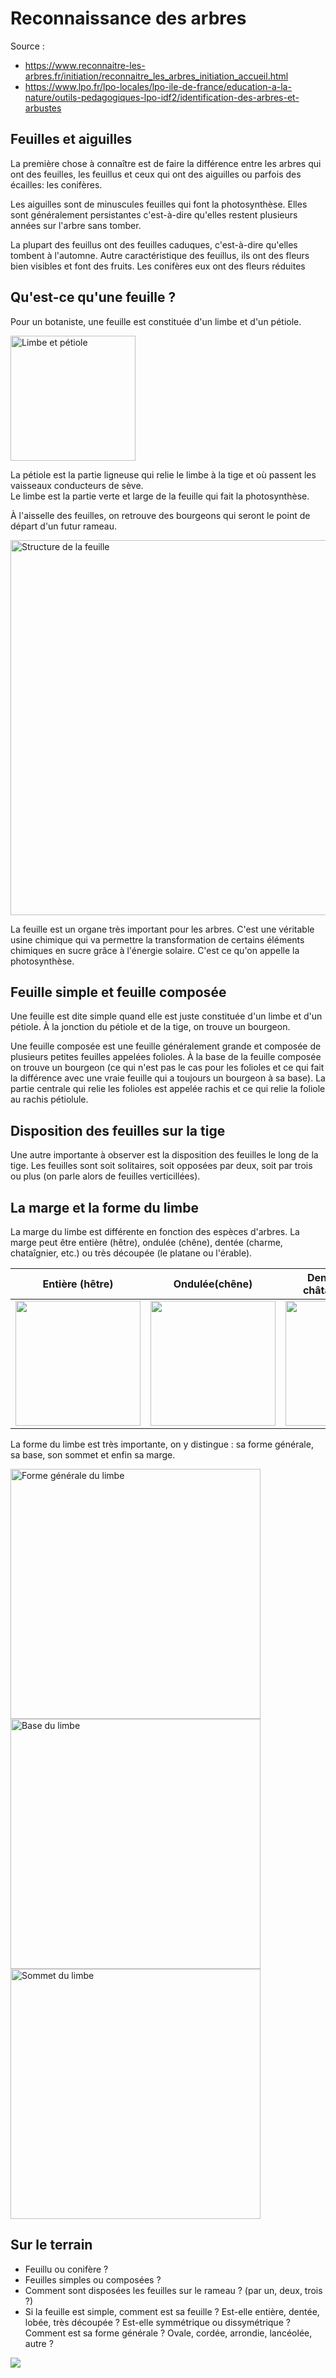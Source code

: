 # Reconnaissance des arbres

Source : 
- https://www.reconnaitre-les-arbres.fr/initiation/reconnaitre_les_arbres_initiation_accueil.html
- https://www.lpo.fr/lpo-locales/lpo-ile-de-france/education-a-la-nature/outils-pedagogiques-lpo-idf2/identification-des-arbres-et-arbustes

## Feuilles et aiguilles

La première chose à connaître est de faire la différence entre les arbres qui ont des feuilles, les feuillus et ceux qui ont des aiguilles ou parfois des écailles: les conifères.

Les aiguilles sont de minuscules feuilles qui font la photosynthèse. Elles sont généralement persistantes c'est-à-dire qu'elles restent plusieurs années sur l'arbre sans tomber.

La plupart des feuillus ont des feuilles caduques, c'est-à-dire qu'elles tombent à l'automne. Autre caractéristique des feuillus, ils ont des fleurs bien visibles et font des fruits. Les conifères eux ont des fleurs réduites

## Qu'est-ce qu'une feuille ?

Pour un botaniste, une feuille est constituée d'un limbe et d'un pétiole.

<img src="./public/img/botanique/botanique-arbres_feuille-simple.jpg" alt="Limbe et pétiole" width="200"/>

La pétiole est la partie ligneuse qui relie le limbe à la tige et où passent les vaisseaux conducteurs de sève.  
Le limbe est la partie verte et large de la feuille qui fait la photosynthèse.

À l'aisselle des feuilles, on retrouve des bourgeons qui seront le point de départ d'un futur rameau.

<img src="./public/img/botanique/botanique-arbres_structure-de-la-feuille.jpg" alt="Structure de la feuille" width="600"/>

La feuille est un organe très important pour les arbres. C'est une véritable usine chimique qui va permettre la transformation de certains éléments chimiques en sucre grâce à l'énergie solaire. C'est ce qu'on appelle la photosynthèse.

## Feuille simple et feuille composée

Une feuille est dite simple quand elle est juste constituée d'un limbe et d'un pétiole. À la jonction du pétiole et de la tige, on trouve un bourgeon. 

Une feuille composée est une feuille généralement grande et composée de plusieurs petites feuilles appelées folioles. À la base de la feuille composée on trouve un bourgeon (ce qui n'est pas le cas pour les folioles et ce qui fait la différence avec une vraie feuille qui a toujours un bourgeon à sa base). La partie centrale qui relie les folioles est appelée rachis et ce qui relie la foliole au rachis pétiolule.

## Disposition des feuilles sur la tige

Une autre importante à observer est la disposition des feuilles le long de la tige. Les feuilles sont soit solitaires, soit opposées par deux, soit par trois ou plus (on parle alors de feuilles verticillées).

## La marge et la forme du limbe

La marge du limbe est différente en fonction des espèces d'arbres. La marge peut être entière (hêtre), ondulée (chêne), dentée (charme, chataîgnier, etc.) ou très découpée (le platane ou l'érable).

| Entière (hêtre) | Ondulée(chêne) | Dentée (charme, châtaignier, orme) | Très découpée (platane, érable) |
|---------------|--------------|-------------|----------------|
| <img src="./public/img/botanique/botanique-arbres_entiere.jpg" width="200">  |   <img src="./public/img/botanique/botanique-arbres_ondulee.jpg" width="200"> |  <img src="./public/img/botanique/botanique-arbres_dentee.jpg" width="200"> | <img src="./public/img/botanique/botanique-arbres_decoupee.jpg" width="200"> |

La forme du limbe est très importante, on y distingue : sa forme générale, sa base, son sommet et enfin sa marge.

<img src="./public/img/botanique/botanique-arbres_forme-generale.jpg" alt="Forme générale du limbe" width="400"/>        
<br/>
<img src="./public/img/botanique/botanique-arbres_base-limbe.jpg" alt="Base du limbe" width="400"/>    
<br/>
<img src="./public/img/botanique/botanique-arbres_sommet-limbe.jpg" alt="Sommet du limbe" width="400"/>

## Sur le terrain

- Feuillu ou conifère ?
- Feuilles simples ou composées ?
- Comment sont disposées les feuilles sur le rameau ? (par un, deux, trois ?)
- Si la feuille est simple, comment est sa feuille ? Est-elle entière, dentée, lobée, très découpée ? Est-elle symmétrique ou dissymétrique ? Comment est sa forme générale ? Ovale, cordée, arrondie, lancéolée, autre ?

<img src="./public/img/botanique/botanique-arbres_cle_identification_arbres_arbustes.jpg"/>